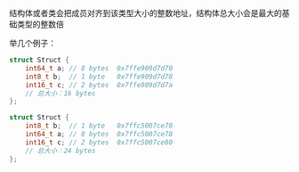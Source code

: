 结构体或者类会把成员对齐到该类型大小的整数地址，结构体总大小会是最大的基础类型的整数倍

举几个例子：

```cpp
struct Struct {
    int64_t a; // 8 bytes  0x7ffe909d7d70
    int8_t b;  // 1 byte   0x7ffe909d7d78
    int16_t c; // 2 bytes  0x7ffe909d7d7a
    // 总大小：16 bytes
};
```

```cpp
struct Struct {
    int8_t b;  // 1 byte   0x7ffc5007ce70
    int64_t a; // 8 bytes  0x7ffc5007ce78
    int16_t c; // 2 bytes  0x7ffc5007ce80
    // 总大小：24 bytes
};
```